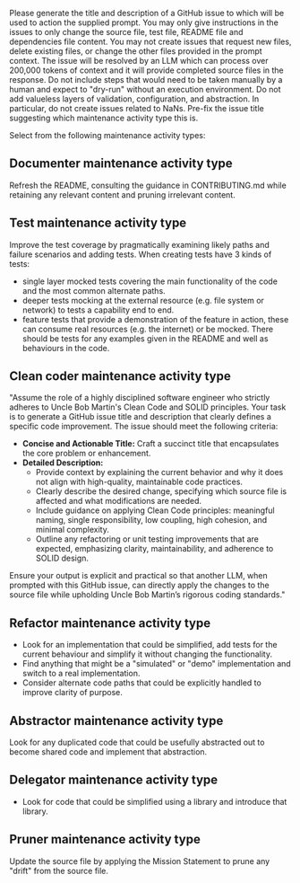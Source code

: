 Please generate the title and description of a GitHub issue to which will be used to action the supplied prompt.
You may only give instructions in the issues to only change the source file, test file, README file and dependencies file content. You may not create issues that request new files, delete existing files, or change the other files provided in the prompt context.
The issue will be resolved by an LLM which can process over 200,000 tokens of context and it will provide completed source files in the response.
Do not include steps that would need to be taken manually by a human and expect to "dry-run" without an execution environment.
Do not add valueless layers of validation, configuration, and abstraction. In particular, do not create issues related to NaNs.
Pre-fix the issue title suggesting which maintenance activity type this is.

Select from the following maintenance activity types:

## Documenter maintenance activity type

Refresh the README, consulting the guidance in CONTRIBUTING.md while retaining any relevant content
and pruning irrelevant content.

## Test maintenance activity type

Improve the test coverage by pragmatically examining likely paths and failure scenarios and adding tests.
When creating tests have 3 kinds of tests:
* single layer mocked tests covering the main functionality of the code and the most common alternate paths.
* deeper tests mocking at the external resource (e.g. file system or network) to tests a capability end to end.
* feature tests that provide a demonstration of the feature in action, these can consume real resources (e.g. the internet) or be mocked.
  There should be tests for any examples given in the README and well as behaviours in the code.

## Clean coder maintenance activity type

"Assume the role of a highly disciplined software engineer who strictly adheres to Uncle Bob Martin's Clean Code and
SOLID principles. Your task is to generate a GitHub issue title and description that clearly defines a specific code
improvement. The issue should meet the following criteria:

- **Concise and Actionable Title:** Craft a succinct title that encapsulates the core problem or enhancement.
- **Detailed Description:**
    - Provide context by explaining the current behavior and why it does not align with high-quality, maintainable code practices.
    - Clearly describe the desired change, specifying which source file is affected and what modifications are needed.
    - Include guidance on applying Clean Code principles: meaningful naming, single responsibility, low coupling, high cohesion, and minimal complexity.
    - Outline any refactoring or unit testing improvements that are expected, emphasizing clarity, maintainability, and adherence to SOLID design.

Ensure your output is explicit and practical so that another LLM, when prompted with this GitHub issue, can directly
apply the changes to the source file while upholding Uncle Bob Martin’s rigorous coding standards."

## Refactor maintenance activity type

- Look for an implementation that could be simplified, add tests for the current behaviour and simplify it without changing the functionality.
- Find anything that might be a "simulated" or "demo" implementation and switch to a real implementation.
- Consider alternate code paths that could be explicitly handled to improve clarity of purpose.

## Abstractor maintenance activity type

Look for any duplicated code that could be usefully abstracted out to become shared code and implement that abstraction.

## Delegator maintenance activity type

- Look for code that could be simplified using a library and introduce that library.

## Pruner maintenance activity type

Update the source file by applying the Mission Statement to prune any "drift" from the source file.

